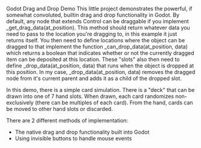 Godot Drag and Drop Demo
This little project demonstrates the powerful, if somewhat convoluted, builtin drag and drop functionality in Godot. By default, any node that extends Control can be draggable if you implement _get_drag_data(at_position). This method should return whatever data you need to pass to the location you're dragging to, in this example it just returns itself. You then need to define locations where the object can be dragged to that implement the function _can_drop_data(at_position, data) which returns a boolean that indicates whether or not the currently dragged item can be deposited at this location. These "slots" also then need to define _drop_data(at_position, data) that runs when the object is dropped at this position. In my case, _drop_data(at_position, data) removes the dragged node from it's current parent and adds it as a child of the dropped slot.

In this demo, there is a simple card simulation. There is a "deck" that can be drawn into one of 7 hand slots. When drawn, each card randomizes non-exclusively (there can be multiples of each card). From the hand, cards can be moved to other hand slots or discarded.

There are 2 different methods of implementation:
- The native drag and drop functionality built into Godot
- Using invisible buttons to handle mouse events